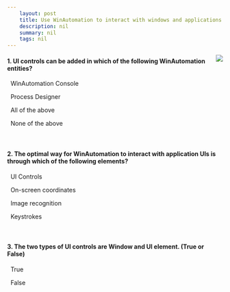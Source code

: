 ```yaml
---
    layout: post
    title: Use WinAutomation to interact with windows and applications  
    description: nil
    summary: nil
    tags: nil
---
```



 <a target="_blank" href="https://docs.microsoft.com/en-us/learn/modules/ui-automation/4-check/"><i class="fas fa-external-link-alt"></i> </a>
 <img align="right" src="https://docs.microsoft.com/en-us/learn/achievements/ui-automation.svg">
####  1. UI controls can be added in which of the following WinAutomation entities?


<i class='far fa-square'></i> &nbsp;&nbsp;WinAutomation Console

<i class='fas fa-check-square' style='color: Dodgerblue;'></i> &nbsp;&nbsp;Process Designer

<i class='far fa-square'></i> &nbsp;&nbsp;All of the above

<i class='far fa-square'></i> &nbsp;&nbsp;None of the above
<br />
<br />
<br />

####  2. The optimal way for WinAutomation to interact with application UIs is through which of the following elements?


<i class='fas fa-check-square' style='color: Dodgerblue;'></i> &nbsp;&nbsp;UI Controls

<i class='far fa-square'></i> &nbsp;&nbsp;On-screen coordinates

<i class='far fa-square'></i> &nbsp;&nbsp;Image recognition

<i class='far fa-square'></i> &nbsp;&nbsp;Keystrokes
<br />
<br />
<br />

####  3. The two types of UI controls are Window and UI element. (True or False)


<i class='fas fa-check-square' style='color: Dodgerblue;'></i> &nbsp;&nbsp;True

<i class='far fa-square'></i> &nbsp;&nbsp;False
<br />
<br />
<br />
